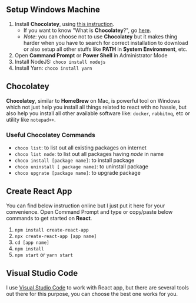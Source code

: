 ## Setup Windows Machine
1. Install **Chocolatey**, using [this instruction](https://chocolatey.org/install). 
   - If you want to know "What is **Chocolatey**?", go [here](https://chocolatey.org/). 
   - *Note*: you can choose not to use **Chocolatey** but it makes thing harder when you have to search for correct installation to download or also setup all other stuffs like **PATH** in **System Environment**, etc.
2. Open **Command Prompt** or **Power Shell** in Administrator Mode
3. Install NodeJS: ```choco install nodejs```
4. Install Yarn: ```choco install yarn```

## Chocolatey
**Chocolatey**, similar to **HomeBrew** on Mac, is powerful tool on Windows which not just help you install all things related to react with no hassle, but also help you install all other available software like: ```docker```, ```rabbitmq```, etc or utility like ```notepad++```.

### Useful Chocolatey Commands
- ```choco list```: to list out all existing packages on internet
- ```choco list node```: to list out all packages having *node* in name
- ```choco install [package name]```: to install package
- ```choco uninstall [ package name]```: to uninstall package
- ```choco upgrate [package name]```: to upgrade package

## Create React App
You can find below instruction online but I just put it here for your convenience. Open Command Prompt and type or copy/paste below commands to get started on **React**.
1. ```npm install create-react-app```
2. ```npx create-react-app [app name]```
3. ```cd [app name]```
4. ```npm install```
5. ```npm start``` or ```yarn start```

## Visual Studio Code
I use [Visual Studio Code](https://code.visualstudio.com/) to work with React app, but there are several tools out there for this purpose, you can choose the best one works for you.
